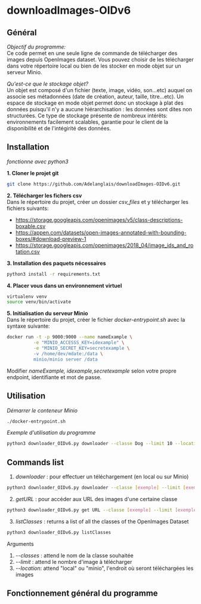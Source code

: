# downloadImages-OIDv6

## Général
*Objectif du programme:*  
Ce code permet en une seule ligne de commande de télécharger des images depuis OpenImages dataset. Vous pouvez choisir de les télécharger dans votre répertoire local ou bien de les stocker en mode objet sur un serveur Minio.

*Qu'est-ce que le stockage objet?*  
Un objet est composé d'un fichier (texte, image, vidéo, son...etc) auquel on associe ses métadonnées (date de création, auteur, taille, titre...etc). Un espace de stockage en mode objet permet donc un stockage à plat des données puisqu'il n'y a aucune hiérarchisation : les données sont dites non structurées. Ce type de stockage présente de nombreux intérêts: environnements facilement scalables, garantie pour le client de la disponibilité et de l'intégirité des données.

## Installation
_fonctionne avec python3_

**1. Cloner le projet git**
```bash
git clone https://github.com/Adelanglais/downloadImages-OIDv6.git
```  
**2. Télécharger les fichers csv**  
Dans le répertoire du projet, créer un dossier *csv_files* et y télécharger les fichiers suivants:
* https://storage.googleapis.com/openimages/v5/class-descriptions-boxable.csv
* https://appen.com/datasets/open-images-annotated-with-bounding-boxes/#download-preview-1
* https://storage.googleapis.com/openimages/2018_04/image_ids_and_rotation.csv  

**3. Installation des paquets nécessaires**  
```bash
python3 install -r requirements.txt
```

**4. Placer vous dans un environnement virtuel**
```bash
virtualenv venv
source venv/bin/activate
```

**5. Initialisation du serveur Minio**  
Dans le répertoire du projet, créer le fichier _docker-entrypoint.sh_ avec la syntaxe suivante:
```bash
docker run -t -p 9000:9000 --name nameExample \
          -e "MINIO_ACCESSS_KEY=idexample" \
          -e "MINIO_SECRET_KEY=secretexample \
          -v /home/dev/mdate:/data \
          minio/minio server /data
```
Modifier _nameExample, idexample,secretexample_ selon votre propre endpoint, identifiante et mot de passe.

## Utilisation
_Démarrer le conteneur Minio_
```bash
./docker-entrypoint.sh
```
_Exemple d'utilisation du programme_
```bash
python3 downloader_OIDv6.py downloader --classe Dog --limit 10 --location local
```

## Commands list
1. *downloader* : pour effectuer un téléchargement (en local ou sur Minio)
```bash
python3 downloader_OIDv6.py downloader --classe [exemple] --limit [exemple] --location [local ou minio]
```
2. *getURL* : pour accéder aux URL des images d'une certaine classe
```bash
python3 downloader_OIDv6.py get URL --classe [exemple] --limit [exemple]
```
3. *listClasses* : returns a list of all the classes of the OpenImages Dataset
```bash
python3 downloader_OIDv6.py listClasses
```

Arguments
1. *--classes* : attend le nom de la classe souhaitée
2. *--limit* : attend le nombre d'image à télécharger
3. *--location*: attend "local" ou "minio", l'endroit où seront téléchargées les images

## Fonctionnement général du programme
